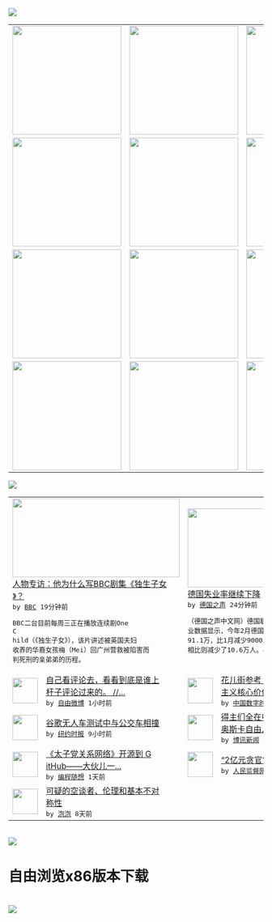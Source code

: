 

<a href="https://github.com/greatfire/z/raw/master/FreeBrowser.apk"><img src="https://raw.githubusercontent.com/greatfire/wiki/master/x/header.png" /></a><table><tr><td width="262" align="center" valign="center"><a href="https://github.com/greatfire/wiki/wiki/nyt" title="纽约时报中文网 国际纵览"><img src="https://raw.githubusercontent.com/greatfire/wiki/master/x/nyt_flag.png" width="215"/></a></td><td width="262" align="center" valign="center"><a href="https://github.com/greatfire/wiki/wiki/dw" title=""><img src="https://raw.githubusercontent.com/greatfire/wiki/master/x/dw_flag.png" width="215"/></a></td><td width="262" align="center" valign="center"><a href="https://github.com/greatfire/wiki/wiki/rmjd" title=""><img src="https://raw.githubusercontent.com/greatfire/wiki/master/x/rmjd_flag.png" width="215"/></a></td></tr><tr><td width="262" align="center" valign="center"><a href="https://github.com/paopaonetizen/website" title="泡泡 - 未经审查的互联网信息"><img src="https://raw.githubusercontent.com/greatfire/wiki/master/x/pp_flag.png" width="215"/></a></td><td width="262" align="center" valign="center"><a href="https://github.com/getlantern/mirror" title="以及自由微博和GreatFire.org官方中文论坛"><img src="https://raw.githubusercontent.com/greatfire/wiki/master/x/lantern_flag.png" width="215"/></a></td><td width="262" align="center" valign="center"><a href="https://github.com/cdtmirrors/m/" title=""><img src="https://raw.githubusercontent.com/greatfire/wiki/master/x/cdt_flag.png" width="215"/></a></td></tr><tr><td width="262" align="center" valign="center"><a href="https://github.com/program-think/blog" title="编程随想的博客"><img src="https://raw.githubusercontent.com/greatfire/wiki/master/x/pt_flag.png" width="215"/></a></td><td width="262" align="center" valign="center"><a href="https://github.com/greatfire/wiki/wiki/bbc" title=""><img src="https://raw.githubusercontent.com/greatfire/wiki/master/x/bbc_flag.png" width="215"/></a></td><td width="262" align="center" valign="center"><a href="https://github.com/freeweibo/s" title="自由微博 - 匿名和不受屏蔽的新浪微博搜索"><img src="https://raw.githubusercontent.com/greatfire/wiki/master/x/fw_flag.png" width="215"/></a></td></tr><tr><td width="262" align="center" valign="center"><a href="https://github.com/greatfire/wiki/wiki/google" title=""><img src="https://raw.githubusercontent.com/greatfire/wiki/master/x/google_flag.png" width="215"/></a></td><td width="262" align="center" valign="center"><a href="https://github.com/bxnews/boxun" title=""><img src="https://raw.githubusercontent.com/greatfire/wiki/master/x/bx_flag.png" width="215"/></a></td><td width="262" align="center" valign="center"><a href="https://github.com/greatfire/wiki/wiki/open-source" title="欢迎访问GreatFire.org开发者项目网站"><img src="https://raw.githubusercontent.com/greatfire/wiki/master/x/open-source_flag.png" width="215"/></a></td></tr></table><img src="https://raw.githubusercontent.com/greatfire/wiki/master/x/newsfeed text.png" /><table cols="4"><tr><td colspan="2" width="380"><a href="http://www.bbc.com/zhongwen/simp/uk/2016/03/160301_people_guy_hibbert_interview"><img src="http://a.files.bbci.co.uk/worldservice/live/assets/images/2016/03/01/160301102225_guy_hibbert_144x81__nocredit.jpg" width="330" height="156"/></a></br><a href="http://www.bbc.com/zhongwen/simp/uk/2016/03/160301_people_guy_hibbert_interview">人物专访：他为什么写BBC剧集《独生子女<br/>》？</a></br><kbd> by <a href="http://www.bbc.co.uk/zhongwen/simp">BBC</a> 19分钟前 </kbd></br><pre>BBC二台目前每周三正在播放连续剧One C<br/>hild（《独生子女》），该片讲述被英国夫妇<br/>收养的华裔女孩梅（Mei）回广州营救被陷害而<br/>判死刑的亲弟弟的历程。</pre></td><td colspan="2" width="380"><a href="http://dw.com/p/1I4qn?maca=chi-GK-text-greatfire-all-chinese-15625-xml-mrss"><img src="http://www.dw.com/image/0,,19084173_302,00.jpg" width="330" height="156"/></a></br><a href="http://dw.com/p/1I4qn?maca=chi-GK-text-greatfire-all-chinese-15625-xml-mrss">德国失业率继续下降</a></br><kbd> by <a href="http://dw.de">德国之声</a> 24分钟前 </kbd></br><pre>（德国之声中文网）德国联邦劳动局发布的最新失<br/>业数据显示，今年2月德国登记失业人口总数为2<br/>91.1万，比1月减少9000人，与上年同期<br/>相比则减少了10.6万人。与...</pre></td></tr><tr><td><img src="http://ww4.sinaimg.cn/large/e0fff2a7gw1f1gf72tm4lj20b407u3zv.jpg" width="50" height="50"/></td><td width="280"><a href="https://freeweibo.com/weibo/3948314522576867">自己看评论去，看看到底是谁上<br/>杆子评论过来的。 //...</a></br><kbd> by <a href="https://freeweibo.com/">自由微博</a> 1小时前 </kbd></td><td><img src="http://i2.wp.com/chinadigitaltimes.net/chinese/files/2016/02/%E5%B0%8F%E6%9D%8E%E5%AD%90.jpg?resize=550%2C307" width="50" height="50"/></td><td width="280"><a href="http://feedproxy.google.com/~r/chinadigitaltimes/zKps/~3/Rx_LyQs9Z7U/">花儿街参考｜只有真正代表社会<br/>主义核心价值观的好电影...</a></br><kbd> by <a href="http://chinadigitaltimes.net/chinese/">中国数字时代</a> 6小时前 </kbd></td></tr><tr><td><img src="http://static01.nyt.com/images/2015/09/02/business/02googlecar-web/02googlecar-web-articleLarge.jpg" width="50" height="50"/></td><td width="280"><a href="https://d3qlz4p8smvoli.cloudfront.net/living/20160301/t01googlecar/">谷歌无人车测试中与公交车相撞</a></br><kbd> by <a href="http://m.cn.nytimes.com/">纽约时报</a> 9小时前 </kbd></td><td><img src="http://www.boxun.com/news/images/2016/03/201603010742intl1.jpg" width="50" height="50"/></td><td width="280"><a href="http://www.boxun.com/news/gb/intl/2016/03/201603010742.shtml">得主们全在中国监狱：悲壮的“<br/>奥斯卡自由人权奖”</a></br><kbd> by <a href="http://www.boxun.com">博讯新闻</a> 1天前 </kbd></td></tr><tr><td><img src="https://raw.githubusercontent.com/greatfire/wiki/master/x/pt_logo.png" width="50" height="50"/></td><td width="280"><a href="http://feedproxy.google.com/~r/programthink/~3/yJpdxJyRuKo/Zhao-at-GitHub.html">《太子党关系网络》开源到 G<br/>itHub——大伙儿一...</a></br><kbd> by <a href="http://program-think.blogspot.com">编程随想</a> 1天前 </kbd></td><td><img src="http://www.rmjdw.com/uploads/allimg/160223/10101CB7-0.jpg" width="50" height="50"/></td><td width="280"><a href="http://www.rmjdw.com//fanfuqianshao/20160223/15516.html">“2亿元贪官”开罚单不手软 </a></br><kbd> by <a href="http://www.rmjdw.com/">人民监督网</a> 7天前 </kbd></td></tr><tr><td><img src="https://raw.githubusercontent.com/greatfire/wiki/master/x/pp_logo.png" width="50" height="50"/></td><td width="280"><a href="https://pao-pao.net/article/675">可疑的空谈者、伦理和基本不对<br/>称性</a></br><kbd> by <a href="https://pao-pao.net">泡泡</a> 8天前 </kbd></td></table></br><a href="https://github.com/greatfire/z/raw/master/FreeBrowser.apk"><img src="https://raw.githubusercontent.com/greatfire/wiki/master/x/download app.png" /></a><h1>自由浏览x86版本下载<h1><a href="https://github.com/greatfire/z/raw/master/FreeBrowser-x86.apk"><img src="https://raw.githubusercontent.com/greatfire/images/master/fb86.qr.png" /></a>